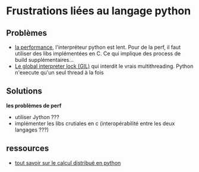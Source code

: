 # Frustrations liées au langage python

## Problèmes

- [la performance](https://ilovesymposia.com/2015/12/10/the-cost-of-a-python-function-call/), l'interpréteur python
 est lent. Pour de la perf, il faut utiliser des libs implémentées en C. Ce qui implique des process de build supplémentaires...
- [Le global interpreter lock (GIL)](https://medium.com/@natemurthy/all-the-things-i-hate-about-python-5c5ff5fda95e) qui 
interdit le vrais multithreading. Python n'execute qu'un seul thread à la fois


## Solutions

**les problèmes de perf**

- utiliser Jython ???
- implémenter les libs crutiales en c (interopérabilité entre les deux langages ???)


## ressources

- [tout savoir sur le calcul distribué en python](http://www.dabeaz.com/usenix2009/concurrent/)
